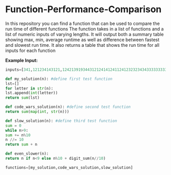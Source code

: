# Function-Performance-Comparison
In this repository you can find a function that can be used to compare the run time of different functions 
The function takes in a list of functions and a list of numeric inputs of varying lengths. It will output both a summary table showing max, min, average runtime as well as difference between fastest and slowest run time. It also returns a table that shows the run time for all inputs for each function

**Example Input:** 

```python
inputs=[341,121234143121,12421391934431212414124112412323234343333333332111243412412424]

def my_solution(n): #define first test function
lst=[]
for letter in str(n):
lst.append(int(letter))
return sum(lst)

def code_wars_solution(n): #define second test function
return sum(map(int, str(n)))

def slow_solution(n): #define third test function
sum = 0
while n>9:
sum += n%10
n //= 10
return sum + n

def even_slower(n):
return n if n<9 else n%10 + digit_sum(n//10)

functions=[my_solution,code_wars_solution,slow_solution] 
